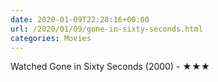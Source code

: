 ```yaml
---
date: 2020-01-09T22:28:16+00:00
url: /2020/01/09/gone-in-sixty-seconds.html
categories: Movies
---
```

Watched Gone in Sixty Seconds (2000) - ★★★




